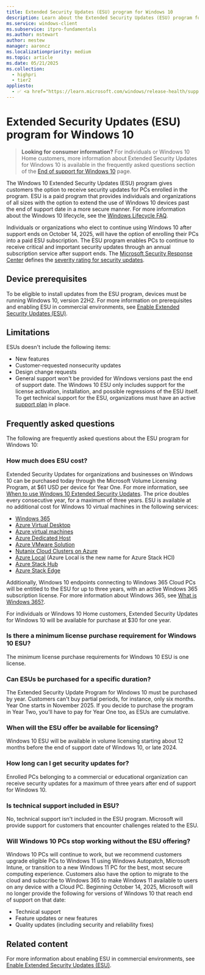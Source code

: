 ```yaml
---
title: Extended Security Updates (ESU) program for Windows 10 
description: Learn about the Extended Security Updates (ESU) program for Windows 10. The ESU program gives customers the option to receive security updates for Windows 10.
ms.service: windows-client
ms.subservice: itpro-fundamentals
ms.author: mstewart
author: mestew
manager: aaroncz
ms.localizationpriority: medium
ms.topic: article
ms.date: 05/21/2025
ms.collection:
  - highpri
  - tier2
appliesto:
  - ✅ <a href="https://learn.microsoft.com/windows/release-health/supported-versions-windows-client" target="_blank">Windows 10</a>
---
```


# Extended Security Updates (ESU) program for Windows 10
<!-- 8280171-->
> **Looking for consumer information?** For individuals or Windows 10 Home customers, more information about Extended Security Updates for Windows 10 is available in the frequently asked questions section of the [End of support for Windows 10](https://www.microsoft.com/windows/end-of-support) page. <!--10013381-->

The Windows 10 Extended Security Updates (ESU) program gives customers the option to receive security updates for PCs enrolled in the program. ESU is a paid program that provides individuals and organizations of all sizes with the option to extend the use of Windows 10 devices past the end of support date in a more secure manner. For more information about the Windows 10 lifecycle, see the [Windows Lifecycle FAQ](/lifecycle/faq/windows).

Individuals or organizations who elect to continue using Windows 10 after support ends on October 14, 2025, will have the option of enrolling their PCs into a paid ESU subscription. The ESU program enables PCs to continue to receive critical and important security updates through an annual subscription service after support ends. The [Microsoft Security Response Center](https://msrc.microsoft.com/) defines the [severity rating for security updates](https://www.microsoft.com/msrc/security-update-severity-rating-system).


## Device prerequisites

To be eligible to install updates from the ESU program, devices must be running Windows 10, version 22H2. For more information on prerequisites and enabling ESU in commercial environments, see [Enable Extended Security Updates (ESU)](enable-extended-security-updates.md).

## Limitations

ESUs doesn't include the following items:

- New features
- Customer-requested nonsecurity updates
- Design change requests
- General support won't be provided for Windows versions past the end of support date. The Windows 10 ESU only includes support for the license activation, installation, and possible regressions of the ESU itself. To get technical support for the ESU, organizations must have an active [support plan](https://www.microsoft.com/microsoft-unified) in place. <!--9913216-->



## Frequently asked questions

The following are frequently asked questions about the ESU program for Windows 10: 

### How much does ESU cost?

Extended Security Updates for organizations and businesses on Windows 10 can be purchased today through the Microsoft Volume Licensing Program, at $61 USD per device for Year One. For more information, see [When to use Windows 10 Extended Security Updates](https://techcommunity.microsoft.com/blog/windows-itpro-blog/when-to-use-windows-10-extended-security-updates/4102628). The price doubles every consecutive year, for a maximum of three years. ESU is available at no additional cost for Windows 10 virtual machines in the following services:

- [Windows 365](/windows-365/overview) 
- [Azure Virtual Desktop](/azure/virtual-desktop/overview)
- [Azure virtual machines](/azure/virtual-machines/overview)
- [Azure Dedicated Host](/azure/virtual-machines/dedicated-hosts)
- [Azure VMware Solution](/azure/azure-vmware/introduction)
- [Nutanix Cloud Clusters on Azure](/azure/baremetal-infrastructure/workloads/nc2-on-azure/about-nc2-on-azure)
- [Azure Local](/azure/azure-local/overview) (Azure Local is the new name for Azure Stack HCI)
- [Azure Stack Hub](/azure-stack/operator/azure-stack-overview)
- [Azure Stack Edge](/azure/databox-online/)

Additionally, Windows 10 endpoints connecting to Windows 365 Cloud PCs will be entitled to the ESU for up to three years, with an active Windows 365 subscription license. For more information about Windows 365, see [What is Windows 365?](/windows-365/overview).

For individuals or Windows 10 Home customers, Extended Security Updates for Windows 10 will be available for purchase at $30 for one year. 


### Is there a minimum license purchase requirement for Windows 10 ESU?

The minimum license purchase requirements for Windows 10 ESU is one license.

### Can ESUs be purchased for a specific duration?

The Extended Security Update Program for Windows 10 must be purchased by year. Customers can't buy partial periods, for instance, only six months. Year One starts in November 2025. If you decide to purchase the program in Year Two, you'll have to pay for Year One too, as ESUs are cumulative.


### When will the ESU offer be available for licensing?

Windows 10 ESU will be available in volume licensing starting about 12 months before the end of support date of Windows 10, or late 2024.

### How long can I get security updates for?

Enrolled PCs belonging to a commercial or educational organization can receive security updates for a maximum of three years after end of support for Windows 10.

### Is technical support included in ESU?

No, technical support isn't included in the ESU program. Microsoft will provide support for customers that encounter challenges related to the ESU. 

### Will Windows 10 PCs stop working without the ESU offering?

Windows 10 PCs will continue to work, but we recommend customers upgrade eligible PCs to Windows 11 using Windows Autopatch, Microsoft Intune, or transition to a new Windows 11 PC for the best, most secure computing experience. Customers also have the option to migrate to the cloud and subscribe to Windows 365 to make Windows 11 available to users on any device with a Cloud PC. Beginning October 14, 2025, Microsoft will no longer provide the following for versions of Windows 10 that reach end of support on that date:

- Technical support
- Feature updates or new features
- Quality updates (including security and reliability fixes)

## Related content

For more information about enabling ESU in commercial environments, see [Enable Extended Security Updates (ESU)](enable-extended-security-updates.md).
